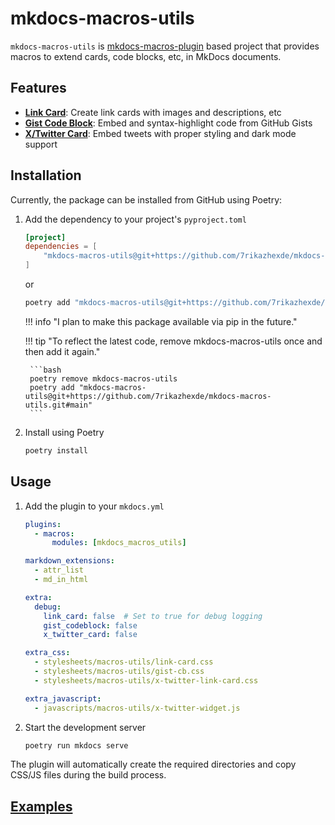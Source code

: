 # mkdocs-macros-utils

`mkdocs-macros-utils` is [mkdocs-macros-plugin](https://mkdocs-macros-plugin.readthedocs.io/en/latest/) based project that provides macros to extend cards, code blocks, etc, in MkDocs documents.

## Features

- [**Link Card**](./examples/link-card-macro.md): Create link cards with images and descriptions, etc
- [**Gist Code Block**](./examples/gist-codeblock-macro.md): Embed and syntax-highlight code from GitHub Gists
- [**X/Twitter Card**](./examples/x-twitter-card-macro.md): Embed tweets with proper styling and dark mode support

## Installation

Currently, the package can be installed from GitHub using Poetry:

1. Add the dependency to your project's `pyproject.toml`

    ```toml
    [project]
    dependencies = [
        "mkdocs-macros-utils@git+https://github.com/7rikazhexde/mkdocs-macros-utils.git@main"
    ]
    ```

    or

    ```bash
    poetry add "mkdocs-macros-utils@git+https://github.com/7rikazhexde/mkdocs-macros-utils.git@main"
    ```

    !!! info "I plan to make this package available via pip in the future."

    !!! tip "To reflect the latest code, remove mkdocs-macros-utils once and then add it again."

        ```bash
        poetry remove mkdocs-macros-utils
        poetry add "mkdocs-macros-utils@git+https://github.com/7rikazhexde/mkdocs-macros-utils.git#main"
        ```

1. Install using Poetry

    ```bash
    poetry install
    ```

## Usage

1. Add the plugin to your `mkdocs.yml`

    ```yaml
    plugins:
      - macros:
          modules: [mkdocs_macros_utils]

    markdown_extensions:
      - attr_list
      - md_in_html

    extra:
      debug:
        link_card: false  # Set to true for debug logging
        gist_codeblock: false
        x_twitter_card: false

    extra_css:
      - stylesheets/macros-utils/link-card.css
      - stylesheets/macros-utils/gist-cb.css
      - stylesheets/macros-utils/x-twitter-link-card.css

    extra_javascript:
      - javascripts/macros-utils/x-twitter-widget.js
    ```

1. Start the development server

    ```bash
    poetry run mkdocs serve
    ```

The plugin will automatically create the required directories and copy CSS/JS files during the build process.

## [Examples](./examples/index.md)
